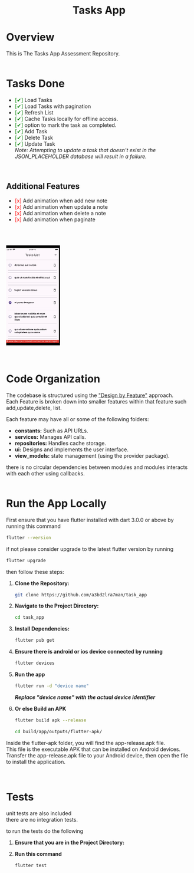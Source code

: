 <h1 align="center">Tasks App</h1>

# Overview

This is The Tasks App Assessment Repository.  
<br>

# Tasks Done  

- <span style="color:green;">[✔]</span> Load Tasks
- <span style="color:green;">[✔]</span> Load Tasks with pagination
- <span style="color:green;">[✔]</span> Refresh List   
- <span style="color:green;">[✔]</span> Cache Tasks locally for offline access.   
- <span style="color:green;">[✔]</span> option to mark the task as completed.
- <span style="color:green;">[✔]</span> Add Task
- <span style="color:green;">[✔]</span> Delete Task
- <span style="color:green;">[✔]</span> Update Task <br>
   *Note: Attempting to update a task that doesn't exist in the JSON_PLACEHOLDER database will result in a failure.*
<br>

## Additional Features

- <span style="color:red;">[x]</span> Add animation when add new note
- <span style="color:red;">[x]</span> Add animation when update a note
- <span style="color:red;">[x]</span> Add animation when delete a note
- <span style="color:red;">[x]</span> Add animation when paginate  
<br>

<br>

![Alt Text](https://raw.githubusercontent.com/a3bd2lra7man/task_app/main/task_app.gif)

<br>

# Code Organization

The codebase is structured using the ["Design by Feature"](https://codeopinion.com/organizing-code-by-feature-using-vertical-slices/) approach.  
Each Feature is broken down into smaller features within that feature such add,update,delete, list.  

Each feature may have all or some of the following folders:

- **constants:** Such as API URLs.
- **services:** Manages API calls.
- **repositories:** Handles cache storage.
- **ui:** Designs and implements the user interface.
- **view_models:** state management (using the provider package).
  
there is no circular dependencies between modules and modules interacts with each other using callbacks.  
<br>

# Run the App Locally

First ensure that you have flutter installed with dart 3.0.0 or above by running this command  

   ```bash
   flutter --version
   ```
if not please consider upgrade to the latest flutter version by running

   ```bash
   flutter upgrade
   ```
then follow these steps:

1. **Clone the Repository:**

   ```bash
   git clone https://github.com/a3bd2lra7man/task_app
   ```  

2. **Navigate to the Project Directory:**

   ```bash
   cd task_app
   ```  


3. **Install Dependencies:**

   ```bash
   flutter pub get
   ```  

4. **Ensure there is android or ios device connected by running**

   ```bash
   flutter devices
   ```  

5. **Run the app**

   ```bash
   flutter run -d "device name"
   ```  
   ***Replace "device name" with the actual device identifier***

6. **Or else Build an APK**

   ```bash
   flutter build apk --release
   ```

   ```bash
   cd build/app/outputs/flutter-apk/
   ```


Inside the flutter-apk folder, you will find the app-release.apk file.  
This file is the executable APK that can be installed on Android devices.  
Transfer the app-release.apk file to your Android device, then open the file to install the application.

<br>

# Tests 

unit tests are also included   
there are no integration tests.   

to run the tests do the following 

1. **Ensure that you are in the Project Directory:**

2. **Run this command**

   ```bash
   flutter test
   ```  